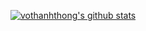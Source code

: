 [![vothanhthong's github stats](https://github-readme-stats.vercel.app/api?username=vothanhthong&count_private=true&show_icons=true&theme=radical)](https://github.com/vothanhthong/github-readme-stats)
